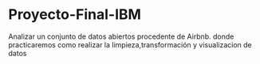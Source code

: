 # Proyecto-Final-IBM
Analizar un conjunto de datos abiertos procedente de Airbnb. donde practicaremos como realizar la limpieza,transformación y visualizacion de datos
